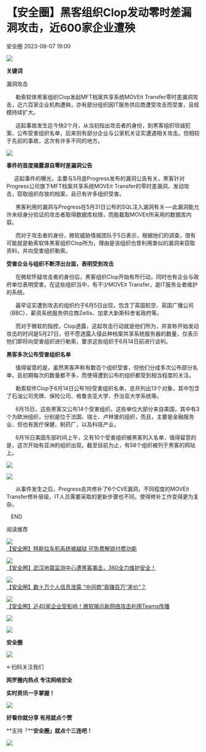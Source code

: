 #  【安全圈】黑客组织Clop发动零时差漏洞攻击，近600家企业遭殃   
 安全圈   2023-08-07 19:00  
  
![](https://mmbiz.qpic.cn/mmbiz_jpg/aBHpjnrGylgSxa9I02IBd3bgLEhwfJCeRibw3LEjMujeAhD2CvyiaVCZJVHGHODbkPx3pViaX0sAibZsDun6sicUzdQ/640?wx_fmt=jpeg "")  
  
  
**关键词**  
  
  
  
漏洞攻击  
  
  
      勒索软体黑客组织Clop发起MFT档案共享系统MOVEit Transfer零时差漏洞攻击，近六百家企业机构遭殃，亦有部分组织因IT服务供应商遭受攻击而受害，且规模持续扩大。  
  
      这起事故发生迄今快2个月，从当初指出攻击者的身份，到黑客组织坦诚犯案、公布受害组织名单，后来则有部分企业与公家机关证实遭遇相关攻击。但相较于先前的事故，这次有许多不同的地方。  
  
![](https://mmbiz.qpic.cn/sz_mmbiz_png/QmbJGbR2j6wiaMdsIDDHmX76ichBZC5fsYEdicMLQkVBkhxYZX5TRfwjHSic7WuCtYs6zRzSWD2jvLS1ibyd5vPfFUg/640?wx_fmt=png "")  
  
  
**事件的首度揭露源自零时差漏洞公告**  
  
  
     这起事件的曝光，主要与5月底Progress发布的漏洞公告有关。黑客针对Progress公司旗下MFT档案共享系统MOVEit Transfer的零时差漏洞，发动攻击，窃取组织存放的档案，且已有许多组织受害。  
  
      黑客利用的漏洞与Progress在5月31日公布的SQL注入漏洞有关──此漏洞能允许未经身分验证的攻击者取得数据库权限，而能截取MOVEit所采用的数据库内容。  
  
      而对于攻击者的身份，微软威胁情报团队于5日表示，根据他们的调查，很有可能就是勒索软体黑客组织Clop所为，理由是该组织也曾利用类似的漏洞来窃取资料，并向受害组织勒索。  
  
**受害企业与组织不断浮出台面，表明受到攻击**  
  
  
      在微软怀疑攻击者的身份后，黑客组织Clop开始有所行动，同时也有企业与政府单位表明受害。在这些组织当中，有不少MOVEit Transfer，是IT服务业者维护的系统。  
  
      最早证实遭到攻击的组织约于6月5日出现，包含了英国航空、英国广播公司（BBC）、薪资系统服务供应商Zellis、加拿大新斯科舍省政府等。  
  
      而对于微软的指控，Clop透露，这起攻击行动就是他们所为，并宣称开始发动攻击的时间是5月27日，但不愿透露入侵此种档案共享系统服务器的数量，仅表示他们即将向受害组织进行勒索，要求这些组织于6月14日前进行谈判。  
  
**黑客多次公布受害组织名单**  
  
  
      值得留意的是，虽然黑客声称有数百个组织受害，但他们分成多次公布部分名单，且初期每次的数量都不多，而使得遭到公布的组织都受到相当程度的关注。  
  
      勒索软件Clop于6月14日公布1份受害组织名单，总共列出13个对象，其中包含了石油公司壳牌、保险公司、格鲁吉亚大学、乔治亚大学系统等。  
  
      6月15日，这些黑客又公布14个受害组织。这些单位大部分来自美国，其中有3个为欧洲组织，分别是位于法国、瑞士、卢林堡的组织，而且，主要是金融服务业、但也有医疗保健、制药厂，以及科技产业。  
  
      6月16日美国东部时间上午，又有10个受害组织被黑客列入名单，值得留意的是，这次开始有亚洲的组织出现。截至目前为止，有58个组织被列于黑客的网站上。  
  
![](https://mmbiz.qpic.cn/sz_mmbiz_png/QmbJGbR2j6wiaMdsIDDHmX76ichBZC5fsYNyibIKlIvfBQCcxjzHHWGiaRzVBqqfciaVgJnenHOxjUOPe3KSczktXjw/640?wx_fmt=png "")  
  
![](https://mmbiz.qpic.cn/sz_mmbiz_png/QmbJGbR2j6wiaMdsIDDHmX76ichBZC5fsYD9CUVEx9nPXfv6W8YolOamOxXxJwX73aIcE9pe5lj1CuicL6GI8Diaog/640?wx_fmt=png "")  
  
  
      从事件发生之后，Progress总共修补了6个CVE漏洞，不同程度的MOVEit Transfer修补层级，IT人员需要采取的更新步骤也不同，使得修补工作变得更为复杂。  
  
  
  
   END    
  
  
阅读推荐  
  
  
![](https://mmbiz.qpic.cn/sz_mmbiz_png/aBHpjnrGyljjjQNGoPb4H4chiaYLgjsMPbYcxRDfU9RIm2kgah5BkUjc8X7lpXObL3IUoVrDxeNuTL0aUTrUIYA/640?wx_fmt=png "")  
[【安全圈】特斯拉车机系统被越狱 可免费解锁付费功能](http://mp.weixin.qq.com/s?__biz=MzIzMzE4NDU1OQ==&mid=2652041383&idx=1&sn=dbd7fd0f1fa42c428e763fb0e0dd4f6c&chksm=f36fdce7c41855f1e0a31747f4dca40c52da6f6349ab957ddafae0e9cd57d93cb78029548007&scene=21#wechat_redirect)  
  
  
  
![](https://mmbiz.qpic.cn/sz_mmbiz_png/aBHpjnrGyljjjQNGoPb4H4chiaYLgjsMPFxrxSgAf36iboRn8y8dtKHZaN8j0uBayjLKjH49gvbAU8NRelcI203g/640?wx_fmt=png "")  
[【安全圈】武汉地震监测中心遭黑客袭击，360全力维护安全！](http://mp.weixin.qq.com/s?__biz=MzIzMzE4NDU1OQ==&mid=2652041383&idx=2&sn=db50b0447574cac8a06833de3ea3b5aa&chksm=f36fdce7c41855f184ad0ee7a3ab6c3ff2c9d1e322e493743de3e68303ec657795eb2497b02d&scene=21#wechat_redirect)  
  
  
  
![](https://mmbiz.qpic.cn/sz_mmbiz_png/aBHpjnrGyljjjQNGoPb4H4chiaYLgjsMPMKRwAsDTJ5HMj8icLIkM0JsIcmNiaiaBem2ibcZdU5e3AZ4aLU00Cegdaw/640?wx_fmt=png "")  
[【安全圈】数十万个人信息泄露 “中间商”竟赚百万“差价”？](http://mp.weixin.qq.com/s?__biz=MzIzMzE4NDU1OQ==&mid=2652041383&idx=3&sn=007f24a7d3d639df2749b855df8b644d&chksm=f36fdce7c41855f1bbcbb746ccd2df65b9918b6057670b41e66a5554760d2205a7acef0dc5a3&scene=21#wechat_redirect)  
  
  
  
![](https://mmbiz.qpic.cn/sz_mmbiz_png/aBHpjnrGyljjjQNGoPb4H4chiaYLgjsMPicWANKEVDdAkPTIeP0F5Gc78w77cNuRTia0Kwvv8rb1rkoQYzAQ63dag/640?wx_fmt=png "")  
[【安全圈】近40家企业受影响！微软揭示新网络攻击利用Teams传播](http://mp.weixin.qq.com/s?__biz=MzIzMzE4NDU1OQ==&mid=2652041383&idx=4&sn=bc71f317b43409cc866ebb4b990784c7&chksm=f36fdce7c41855f1279277701cb64c67f50be6054863707624377c01991f863a6abbcaca4415&scene=21#wechat_redirect)  
  
  
  
![](https://mmbiz.qpic.cn/mmbiz_gif/aBHpjnrGylgeVsVlL5y1RPJfUdozNyCEft6M27yliapIdNjlcdMaZ4UR4XxnQprGlCg8NH2Hz5Oib5aPIOiaqUicDQ/640?wx_fmt=gif "")  
  
  
  
![](https://mmbiz.qpic.cn/mmbiz_png/aBHpjnrGylgeVsVlL5y1RPJfUdozNyCEDQIyPYpjfp0XDaaKjeaU6YdFae1iagIvFmFb4djeiahnUy2jBnxkMbaw/640?wx_fmt=png "")  
  
**安全圈**  
  
![](https://mmbiz.qpic.cn/mmbiz_gif/aBHpjnrGylgeVsVlL5y1RPJfUdozNyCEft6M27yliapIdNjlcdMaZ4UR4XxnQprGlCg8NH2Hz5Oib5aPIOiaqUicDQ/640?wx_fmt=gif "")  
  
  
←扫码关注我们  
  
**网罗圈内热点 专注网络安全**  
  
**实时资讯一手掌握！**  
  
  
![](https://mmbiz.qpic.cn/mmbiz_gif/aBHpjnrGylgeVsVlL5y1RPJfUdozNyCE3vpzhuku5s1qibibQjHnY68iciaIGB4zYw1Zbl05GQ3H4hadeLdBpQ9wEA/640?wx_fmt=gif "")  
  
**好看你就分享 有用就点个赞**  
  
**支持「****安全圈」就点个三连吧！**  
  
![](https://mmbiz.qpic.cn/mmbiz_gif/aBHpjnrGylgeVsVlL5y1RPJfUdozNyCE3vpzhuku5s1qibibQjHnY68iciaIGB4zYw1Zbl05GQ3H4hadeLdBpQ9wEA/640?wx_fmt=gif "")  
  
  
